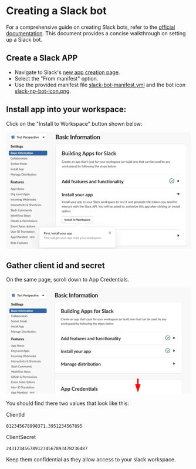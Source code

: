 # Creating a Slack bot
For a comprehensive guide on creating Slack bots, refer to the
[official documentation](https://api.slack.com/bot-users). This document provides a concise walkthrough on setting up a Slack bot.

## Create a Slack APP
* Navigate to Slack's [new app creation page](https://api.slack.com/apps/new).
* Select the "From manifest" option.
* Use the provided manifest file <a href="slack/slack-bot-manifest.yml">slack-bot-manifest.yml</a> and the bot icon <a href="slack/slack-np-bot-icon.png">slack-np-bot-icon.png</a>.

## Install app into your workspace:
Click on the "Install to Workspace" button shown below:

<img src="slack/add-to-workspace.png" />

## Gather client id and secret
On the same page, scroll down to App Credentials.

<img src="slack/slack-credentials.png" />

You should find there two values that look like this:

ClientId
```
812345678998371.3951234567895
```

ClientSecret
```
2431234567891234567893478236487
```

Keep them confidential as they allow access to your slack workspace.